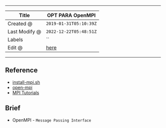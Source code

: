 -----

| Title         | OPT PARA OpenMPI                                    |
| ------------- | --------------------------------------------------- |
| Created @     | `2019-01-31T05:10:39Z`                              |
| Last Modify @ | `2022-12-22T05:48:51Z`                              |
| Labels        | \`\`                                                |
| Edit @        | [here](https://github.com/junxnone/xwiki/issues/43) |

-----

## Reference

  - [install-mpi.sh](https://github.com/tensorlayer/openpose-plus/blob/master/scripts/install-mpi.sh)
  - [open-mpi](https://www.open-mpi.org/)
  - [MPI Tutorials](https://mpitutorial.com/tutorials/)

## Brief

  - OpenMPI - `Message Passing Interface`
